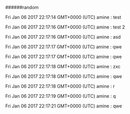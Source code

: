 ######random

Fri Jan 06 2017 22:17:14 GMT+0000 (UTC) amine : test

Fri Jan 06 2017 22:17:16 GMT+0000 (UTC) amine : test 2

Fri Jan 06 2017 22:17:16 GMT+0000 (UTC) amine : asd

Fri Jan 06 2017 22:17:17 GMT+0000 (UTC) amine : qwe

Fri Jan 06 2017 22:17:17 GMT+0000 (UTC) amine : qwe

Fri Jan 06 2017 22:17:18 GMT+0000 (UTC) amine : zxc

Fri Jan 06 2017 22:17:18 GMT+0000 (UTC) amine : qwe

Fri Jan 06 2017 22:17:18 GMT+0000 (UTC) amine : r

Fri Jan 06 2017 22:17:19 GMT+0000 (UTC) amine : q

Fri Jan 06 2017 22:17:21 GMT+0000 (UTC) amine : qwe

